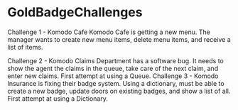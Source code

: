 # GoldBadgeChallenges

Challenge 1 - Komodo Cafe Komodo Cafe is getting a new menu.  The manager wants to create new menu items, delete menu items, and receive a list of items.

Challenge 2 - Komodo Claims Department has a software bug.  It needs to show the agent the claims in the queue, take care of the next claim, and enter new claims.
              First attempt at using a Queue.
Challenge 3 - Komodo Insurance is fixing their badge system.  Using a dictionary, must be able to create a new badge, update doors on existing badges, and show a list of all.
              First attempt at using a Dictionary.
